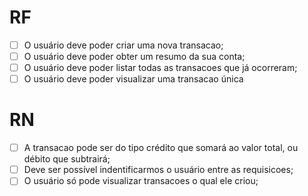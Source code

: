 # RF

- [ ] O usuário deve poder criar uma nova transacao;
- [ ] O usuário deve poder obter um resumo da sua conta;
- [ ] O usuário deve poder listar todas as transacoes que já ocorreram;
- [ ] O usuário deve poder visualizar uma transacao única

# RN

- [ ] A transacao pode ser do tipo crédito que somará ao valor total, ou débito que subtrairá;
- [ ] Deve ser possível indentificarmos o usuário entre as requisicoes;
- [ ] O usuário só pode visualizar transacoes o qual ele criou;
